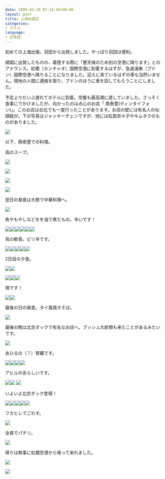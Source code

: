 ```yaml
---
date: 2009-02-28 07:16:50+00:00
layout: post
title: 上海出張記
categories:
- グルメ
language:
- 日本語
---
```


初めての上海出張。羽田から出発しました。やっぱり羽田は便利。

順調に出発したものの、着陸する際に「悪天候のため別の空港に降ります」とのアナウンス。虹橋（ホンチャオ）国際空港に到着するはずが、急遽浦東（プドン）国際空港へ降りることになりました。迎えに来ているはずの車も当然いません。現地の人間に連絡を取り、プドンのほうに車を回してもらうことにしました。

予定よりだいぶ遅れてホテルに到着。空腹も最高潮に達していました。さっそく食事にでかけましたが、向かったのは点心のお店「 鼎泰豊(ディンタイフォン)」。このお店は台北でも一度行ったことがあります。お店の壁には有名人の似顔絵が。下の写真はジャッキーチェンですが、他には松島奈々子やキムタクのものがありました。

[![](http://blog.shin.do/wp-content/uploads/2010/09/20090224204220.jpg)](http://blog.shin.do/wp-content/uploads/2010/09/20090224204220.jpg)

以下、鼎泰豊での料理。

鳥のスープ。

[![](http://blog.shin.do/wp-content/uploads/2010/09/20090224204751.jpg?w=300)](http://blog.shin.do/wp-content/uploads/2010/09/20090224204751.jpg?w=300)

[![](http://blog.shin.do/wp-content/uploads/2010/09/20090224204824.jpg?w=300)](http://blog.shin.do/wp-content/uploads/2010/09/20090224204824.jpg?w=300)

[![](http://blog.shin.do/wp-content/uploads/2010/09/20090224205358.jpg?w=300)](http://blog.shin.do/wp-content/uploads/2010/09/20090224205358.jpg?w=300)

[![](http://blog.shin.do/wp-content/uploads/2010/09/20090224205458.jpg?w=300)](http://blog.shin.do/wp-content/uploads/2010/09/20090224205458.jpg?w=300)

翌日の昼食は大勢で中華料理へ。

[![](http://blog.shin.do/wp-content/uploads/2010/09/20090224204220.jpg?w=300)](http://blog.shin.do/wp-content/uploads/2010/09/20090224204220.jpg?w=300)

魚やもやしなどをを油で煮たもの。辛いです！

[![](http://blog.shin.do/wp-content/uploads/2010/09/20090225134212.jpg?w=300)](http://blog.shin.do/wp-content/uploads/2010/09/20090225134212.jpg?w=300)[![](http://blog.shin.do/wp-content/uploads/2010/09/20090225134227.jpg?w=300)](http://blog.shin.do/wp-content/uploads/2010/09/20090225134227.jpg?w=300)[![](http://blog.shin.do/wp-content/uploads/2010/09/20090225134246.jpg?w=300)](http://blog.shin.do/wp-content/uploads/2010/09/20090225134246.jpg?w=300)[![](http://blog.shin.do/wp-content/uploads/2010/09/20090225134302.jpg?w=300)](http://blog.shin.do/wp-content/uploads/2010/09/20090225134302.jpg?w=300)[![](http://blog.shin.do/wp-content/uploads/2010/09/20090225134336.jpg?w=300)](http://blog.shin.do/wp-content/uploads/2010/09/20090225134336.jpg?w=300)[![](http://blog.shin.do/wp-content/uploads/2010/09/20090225134446.jpg?w=300)](http://blog.shin.do/wp-content/uploads/2010/09/20090225134446.jpg?w=300)

鳥の軟骨。ピリ辛です。

[![](http://blog.shin.do/wp-content/uploads/2010/09/20090225134837.jpg?w=300)](http://blog.shin.do/wp-content/uploads/2010/09/20090225134837.jpg?w=300)[![](http://blog.shin.do/wp-content/uploads/2010/09/20090225134855.jpg?w=300)](http://blog.shin.do/wp-content/uploads/2010/09/20090225134855.jpg?w=300)[![](http://blog.shin.do/wp-content/uploads/2010/09/20090225135108.jpg?w=300)](http://blog.shin.do/wp-content/uploads/2010/09/20090225135108.jpg?w=300)[![](http://blog.shin.do/wp-content/uploads/2010/09/20090225135124.jpg?w=300)](http://blog.shin.do/wp-content/uploads/2010/09/20090225135124.jpg?w=300)[![](http://blog.shin.do/wp-content/uploads/2010/09/20090225135146.jpg?w=300)](http://blog.shin.do/wp-content/uploads/2010/09/20090225135146.jpg?w=300)

2日目の夕食。

[![](http://blog.shin.do/wp-content/uploads/2010/09/20090225190844.jpg?w=300)](http://blog.shin.do/wp-content/uploads/2010/09/20090225190844.jpg?w=300)[![](http://blog.shin.do/wp-content/uploads/2010/09/20090225191357.jpg?w=300)](http://blog.shin.do/wp-content/uploads/2010/09/20090225191357.jpg?w=300)

[![](http://blog.shin.do/wp-content/uploads/2010/09/20090225191435.jpg?w=300)](http://blog.shin.do/wp-content/uploads/2010/09/20090225191435.jpg?w=300)[![](http://blog.shin.do/wp-content/uploads/2010/09/20090225192139.jpg?w=300)](http://blog.shin.do/wp-content/uploads/2010/09/20090225192139.jpg?w=300)[![](http://blog.shin.do/wp-content/uploads/2010/09/20090225192159.jpg?w=300)](http://blog.shin.do/wp-content/uploads/2010/09/20090225192159.jpg?w=300)

鳩です！

[![](http://blog.shin.do/wp-content/uploads/2010/09/20090225192623.jpg?w=300)](http://blog.shin.do/wp-content/uploads/2010/09/20090225192623.jpg?w=300)[![](http://blog.shin.do/wp-content/uploads/2010/09/20090225193345.jpg?w=300)](http://blog.shin.do/wp-content/uploads/2010/09/20090225193345.jpg?w=300)

最後の日の昼食。タイ風焼きそば。

[![](http://blog.shin.do/wp-content/uploads/2010/09/20090226144410.jpg?w=300)](http://blog.shin.do/wp-content/uploads/2010/09/20090226144410.jpg?w=300)

最後の晩は北京ダックで有名なお店へ。ブッシュ大統領も来たことがあるみたいです。

[![](http://blog.shin.do/wp-content/uploads/2010/09/20090226190049.jpg?w=300)](http://blog.shin.do/wp-content/uploads/2010/09/20090226190049.jpg?w=300)

あひるの（？）腎臓です。

[![](http://blog.shin.do/wp-content/uploads/2010/09/20090226190350.jpg?w=300)](http://blog.shin.do/wp-content/uploads/2010/09/20090226190350.jpg?w=300)[![](http://blog.shin.do/wp-content/uploads/2010/09/20090226194220.jpg?w=300)](http://blog.shin.do/wp-content/uploads/2010/09/20090226194220.jpg?w=300)[![](http://blog.shin.do/wp-content/uploads/2010/09/20090226194238.jpg?w=300)](http://blog.shin.do/wp-content/uploads/2010/09/20090226194238.jpg?w=300)[![](http://blog.shin.do/wp-content/uploads/2010/09/20090226194254.jpg?w=300)](http://blog.shin.do/wp-content/uploads/2010/09/20090226194254.jpg?w=300)

アヒルの舌らしいです。

[![](http://blog.shin.do/wp-content/uploads/2010/09/20090226194314.jpg?w=300)](http://blog.shin.do/wp-content/uploads/2010/09/20090226194314.jpg?w=300)[![](http://blog.shin.do/wp-content/uploads/2010/09/20090226194331.jpg?w=300)](http://blog.shin.do/wp-content/uploads/2010/09/20090226194331.jpg?w=300) [![](http://blog.shin.do/wp-content/uploads/2010/09/20090226195823.jpg)](http://blog.shin.do/wp-content/uploads/2010/09/20090226195823.jpg)

いよいよ北京ダック登場！

[![](http://blog.shin.do/wp-content/uploads/2010/09/20090226195612.jpg?w=300)](http://blog.shin.do/wp-content/uploads/2010/09/20090226195612.jpg?w=300)[![](http://blog.shin.do/wp-content/uploads/2010/09/20090226195733.jpg?w=300)](http://blog.shin.do/wp-content/uploads/2010/09/20090226195733.jpg?w=300)[![](http://blog.shin.do/wp-content/uploads/2010/09/20090226195823.jpg?w=300)](http://blog.shin.do/wp-content/uploads/2010/09/20090226195823.jpg?w=300)[![](http://blog.shin.do/wp-content/uploads/2010/09/20090226201119.jpg?w=300)](http://blog.shin.do/wp-content/uploads/2010/09/20090226201119.jpg?w=300)[![](http://blog.shin.do/wp-content/uploads/2010/09/20090226201227.jpg?w=300)](http://blog.shin.do/wp-content/uploads/2010/09/20090226201227.jpg?w=300)

フカヒレでごわす。

[![](http://blog.shin.do/wp-content/uploads/2010/09/20090226202245.jpg?w=300)](http://blog.shin.do/wp-content/uploads/2010/09/20090226202245.jpg?w=300)

全員でパチリ。

[![](http://blog.shin.do/wp-content/uploads/2010/09/20090226211952.jpg?w=300)](http://blog.shin.do/wp-content/uploads/2010/09/20090226211952.jpg?w=300)

帰りは無事に虹橋空港から帰って来れました。

[![](http://blog.shin.do/wp-content/uploads/2010/09/20090227082014.jpg?w=300)](http://blog.shin.do/wp-content/uploads/2010/09/20090227082014.jpg?w=300)

[![](http://blog.shin.do/wp-content/uploads/2010/09/20090227082421.jpg?w=300)](http://blog.shin.do/wp-content/uploads/2010/09/20090227082421.jpg?w=300)
